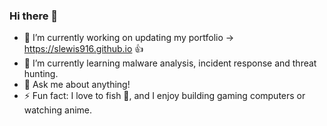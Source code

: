 ### Hi there 👋


- 🔭 I’m currently working on updating my portfolio -> https://slewis916.github.io 👍
- 🌱 I’m currently learning malware analysis, incident response and threat hunting.
- 💬 Ask me about anything!
- ⚡ Fun fact: I love to fish 🎣, and I enjoy building gaming computers or watching anime.


